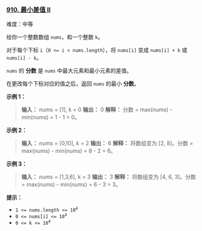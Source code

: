 ### [910\. 最小差值 II](https://leetcode.cn/problems/smallest-range-ii/)

难度：中等

给你一个整数数组 `nums`，和一个整数 `k`。

对于每个下标 `i`（`0 <= i < nums.length`），将 `nums[i]` 变成 `nums[i] + k` 或 `nums[i] - k`。

`nums` 的 **分数** 是 `nums` 中最大元素和最小元素的差值。

在更改每个下标对应的值之后，返回 `nums` 的最小 **分数**。

**示例 1：**

> **输入：** nums = [1], k = 0
> **输出：** 0
> **解释：** 分数 = max(nums) - min(nums) = 1 - 1 = 0。

**示例 2：**

> **输入：** nums = [0,10], k = 2
> **输出：** 6
> **解释：** 将数组变为 [2, 8]。分数 = max(nums) - min(nums) = 8 - 2 = 6。

**示例 3：**

> **输入：** nums = [1,3,6], k = 3
> **输出：** 3
> **解释：** 将数组变为 [4, 6, 3]。分数 = max(nums) - min(nums) = 6 - 3 = 3。

**提示：**

- <code>1 <= nums.length <= 10<sup>4</sup></code>
- <code>0 <= nums[i] <= 10<sup>4</sup></code>
- <code>0 <= k <= 10<sup>4</sup></code>
